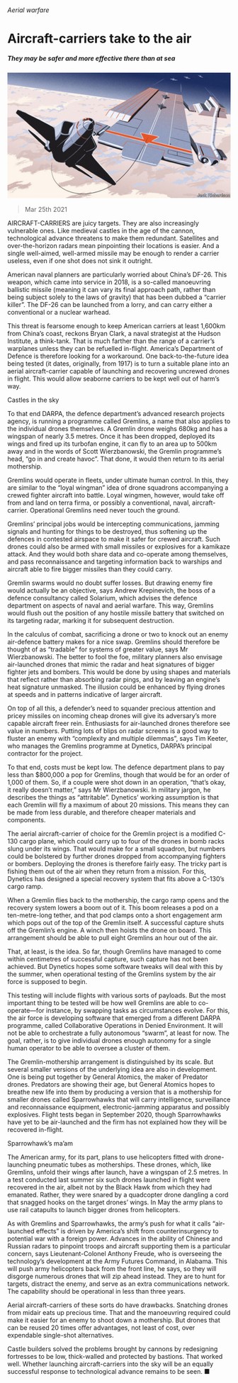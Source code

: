 ###### Aerial warfare

# Aircraft-carriers take to the air 

##### They may be safer and more effective there than at sea 

![image](images/20210327_std001.jpg) 

> Mar 25th 2021 

AIRCRAFT-CARRIERS are juicy targets. They are also increasingly vulnerable ones. Like medieval castles in the age of the cannon, technological advance threatens to make them redundant. Satellites and over-the-horizon radars mean pinpointing their locations is easier. And a single well-aimed, well-armed missile may be enough to render a carrier useless, even if one shot does not sink it outright.

American naval planners are particularly worried about China’s DF-26. This weapon, which came into service in 2018, is a so-called manoeuvring ballistic missile (meaning it can vary its final approach path, rather than being subject solely to the laws of gravity) that has been dubbed a “carrier killer”. The DF-26 can be launched from a lorry, and can carry either a conventional or a nuclear warhead.


This threat is fearsome enough to keep American carriers at least 1,600km from China’s coast, reckons Bryan Clark, a naval strategist at the Hudson Institute, a think-tank. That is much farther than the range of a carrier’s warplanes unless they can be refuelled in-flight. America’s Department of Defence is therefore looking for a workaround. One back-to-the-future idea being tested (it dates, originally, from 1917) is to turn a suitable plane into an aerial aircraft-carrier capable of launching and recovering uncrewed drones in flight. This would allow seaborne carriers to be kept well out of harm’s way.

Castles in the sky

To that end DARPA, the defence department’s advanced research projects agency, is running a programme called Gremlins, a name that also applies to the individual drones themselves. A Gremlin drone weighs 680kg and has a wingspan of nearly 3.5 metres. Once it has been dropped, deployed its wings and fired up its turbofan engine, it can fly to an area up to 500km away and in the words of Scott Wierzbanowski, the Gremlin programme’s head, “go in and create havoc”. That done, it would then return to its aerial mothership.

Gremlins would operate in fleets, under ultimate human control. In this, they are similar to the “loyal wingman” idea of drone squadrons accompanying a crewed fighter aircraft into battle. Loyal wingmen, however, would take off from and land on terra firma, or possibly a conventional, naval, aircraft-carrier. Operational Gremlins need never touch the ground.

Gremlins’ principal jobs would be intercepting communications, jamming signals and hunting for things to be destroyed, thus softening up the defences in contested airspace to make it safer for crewed aircraft. Such drones could also be armed with small missiles or explosives for a kamikaze attack. And they would both share data and co-operate among themselves, and pass reconnaissance and targeting information back to warships and aircraft able to fire bigger missiles than they could carry.

Gremlin swarms would no doubt suffer losses. But drawing enemy fire would actually be an objective, says Andrew Krepinevich, the boss of a defence consultancy called Solarium, which advises the defence department on aspects of naval and aerial warfare. This way, Gremlins would flush out the position of any hostile missile battery that switched on its targeting radar, marking it for subsequent destruction.

In the calculus of combat, sacrificing a drone or two to knock out an enemy air-defence battery makes for a nice swap. Gremlins should therefore be thought of as “tradable” for systems of greater value, says Mr Wierzbanowski. The better to fool the foe, military planners also envisage air-launched drones that mimic the radar and heat signatures of bigger fighter jets and bombers. This would be done by using shapes and materials that reflect rather than absorbing radar pings, and by leaving an engine’s heat signature unmasked. The illusion could be enhanced by flying drones at speeds and in patterns indicative of larger aircraft.

On top of all this, a defender’s need to squander precious attention and pricey missiles on incoming cheap drones will give its adversary’s more capable aircraft freer rein. Enthusiasts for air-launched drones therefore see value in numbers. Putting lots of blips on radar screens is a good way to fluster an enemy with “complexity and multiple dilemmas”, says Tim Keeter, who manages the Gremlins programme at Dynetics, DARPA’s principal contractor for the project.

To that end, costs must be kept low. The defence department plans to pay less than $800,000 a pop for Gremlins, though that would be for an order of 1,000 of them. So, if a couple were shot down in an operation, “that’s okay, it really doesn’t matter,” says Mr Wierzbanowski. In military jargon, he describes the things as “attritable”. Dynetics’ working assumption is that each Gremlin will fly a maximum of about 20 missions. This means they can be made from less durable, and therefore cheaper materials and components.

The aerial aircraft-carrier of choice for the Gremlin project is a modified C-130 cargo plane, which could carry up to four of the drones in bomb racks slung under its wings. That would make for a small squadron, but numbers could be bolstered by further drones dropped from accompanying fighters or bombers. Deploying the drones is therefore fairly easy. The tricky part is fishing them out of the air when they return from a mission. For this, Dynetics has designed a special recovery system that fits above a C-130’s cargo ramp.

When a Gremlin flies back to the mothership, the cargo ramp opens and the recovery system lowers a boom out of it. This boom releases a pod on a ten-metre-long tether, and that pod clamps onto a short engagement arm which pops out of the top of the Gremlin itself. A successful capture shuts off the Gremlin’s engine. A winch then hoists the drone on board. This arrangement should be able to pull eight Gremlins an hour out of the air.

That, at least, is the idea. So far, though Gremlins have managed to come within centimetres of successful capture, such capture has not been achieved. But Dynetics hopes some software tweaks will deal with this by the summer, when operational testing of the Gremlins system by the air force is supposed to begin.

This testing will include flights with various sorts of payloads. But the most important thing to be tested will be how well Gremlins are able to co-operate—for instance, by swapping tasks as circumstances evolve. For this, the air force is developing software that emerged from a different DARPA programme, called Collaborative Operations in Denied Environment. It will not be able to orchestrate a fully autonomous “swarm”, at least for now. The goal, rather, is to give individual drones enough autonomy for a single human operator to be able to oversee a cluster of them.

The Gremlin-mothership arrangement is distinguished by its scale. But several smaller versions of the underlying idea are also in development. One is being put together by General Atomics, the maker of Predator drones. Predators are showing their age, but General Atomics hopes to breathe new life into them by producing a version that is a mothership for smaller drones called Sparrowhawks that will carry intelligence, surveillance and reconnaissance equipment, electronic-jamming apparatus and possibly explosives. Flight tests began in September 2020, though Sparrowhawks have yet to be air-launched and the firm has not explained how they will be recovered in-flight.

Sparrowhawk’s ma’am

The American army, for its part, plans to use helicopters fitted with drone-launching pneumatic tubes as motherships. These drones, which, like Gremlins, unfold their wings after launch, have a wingspan of 2.5 metres. In a test conducted last summer six such drones launched in flight were recovered in the air, albeit not by the Black Hawk from which they had emanated. Rather, they were snared by a quadcopter drone dangling a cord that snagged hooks on the target drones’ wings. In May the army plans to use rail catapults to launch bigger drones from helicopters.

As with Gremlins and Sparrowhawks, the army’s push for what it calls “air-launched effects” is driven by America’s shift from counterinsurgency to potential war with a foreign power. Advances in the ability of Chinese and Russian radars to pinpoint troops and aircraft supporting them is a particular concern, says Lieutenant-Colonel Anthony Freude, who is overseeing the technology’s development at the Army Futures Command, in Alabama. This will push army helicopters back from the front line, he says, so they will disgorge numerous drones that will zip ahead instead. They are to hunt for targets, distract the enemy, and serve as an extra communications network. The capability should be operational in less than three years.

Aerial aircraft-carriers of these sorts do have drawbacks. Snatching drones from midair eats up precious time. That and the manoeuvring required could make it easier for an enemy to shoot down a mothership. But drones that can be reused 20 times offer advantages, not least of cost, over expendable single-shot alternatives.

Castle builders solved the problems brought by cannons by redesigning fortresses to be low, thick-walled and protected by bastions. That worked well. Whether launching aircraft-carriers into the sky will be an equally successful response to technological advance remains to be seen. ■


